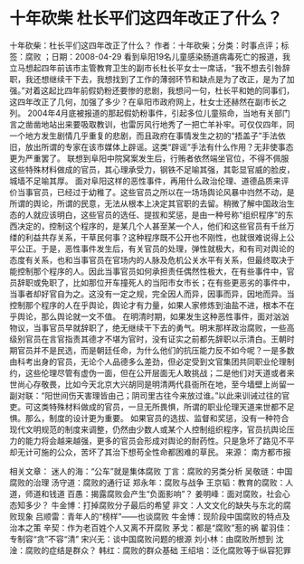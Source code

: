 # 十年砍柴  杜长平们这四年改正了什么？

十年砍柴：杜长平们这四年改正了什么？
作者：十年砍柴；分类：时事点评；标签：腐败 ；日期：2008-04-29
看到阜阳19名儿童感染肠道病毒死亡的报道，我立马想起四年前该市主管教育卫生的副市长杜长平女士一席话，“我不想去引咎辞职，我还想继续干下去，我想找到了工作的薄弱环节和缺点是为了改正，是为了加强。”对着这起比四年前假奶粉还要惨的悲剧，我想问一句，杜长平和她的同事们，这四年改正了几何，加强了多少？在阜阳市政府网上，杜女士还赫然在副市长之列。
2004年4月底被报道的那起假奶粉事件，引起多位儿童殒命，当地有关部门言之凿凿地站出来要吸取教训，也雷厉风行地秀了一把亡羊补牢。可仅仅四年，同一个地方发生剧情几乎重复的悲剧，而且政府在事情发生之初的“捂盖子”手法依旧，放出所谓的专家在该市媒体上辟谣。这类“辟谣”手法有什么作用？无非使事态更为严重罢了。
联想到阜阳中院窝案发生后，行贿者依然端坐官位，不得不佩服这些特殊材料做成的官员，其心理承受力，钢铁不足喻其强，其彰显官威的脸皮，城墙不足喻其厚。
面对阜阳这样的恶性事件，再用什么政治伦理、道德品质来评价当事官员，已经过于幼稚了。这些官员之所以在一场场舆论风暴中岿然不动，是所谓的舆论，所谓的民意，无法从根本上决定其官职的去留。稍微了解中国政治生态的人就应该明白，这些官员的选任、提拔和奖惩，是由一种号称“组织程序”的东西决定的，控制这个程序的，是某几个人甚至某一个人，他们和这些官员有千丝万缕的利益共存关系，干草民何事？这种程序既不公开也不刚性，也就很难说得上公平公正。于是，恶性事件发生后，有关官员的处理，弹性就极大，和有司对舆论的态度有关系，也和当事官员在官场内的人脉及危机公关水平有关系，但最终取决于能控制那个程序的人。因此当事官员如何承担责任偶然性极大，在有些事件中，官员辞职或免职了，比如那位开车撞死人的当阳市女市长；在有些更恶劣的事件中，当事者却好官自为之。这没有一定之规，完全因人而异，因事而异，因地而异。当控制那个程序的人在乎舆论，舆论才有力量，如果人家修炼到油盐不进，根本不在乎舆论，那么舆论就一文不值。
在明清时期，如果发生这种恶性事件，面对汹汹物议，当事官员早就辞职了，绝无继续干下去的勇气。明末那样政治腐败，一些高级别官员在言官指责其德才不堪为官时，没有证实之前都先辞职以示清白。王朝时期官员并不是民选，而是朝廷任命，为什么他们的抗压能力反不如今呢？一是多数由科考出身的官员，无论个人品德多么差劲，但必定受到文官集团共同职业伦理制约，这些伦理尽管有虚伪一面，但在公开层面无人敢挑战；二是他们对天道或者来世尚心存敬畏，比如今天北京大兴胡同是明清两代县衙所在地，至今墙壁上尚留一副对联：“阳世间伤天害理皆由己；阴司里古往今来放过谁。”以此来训诫过往的官吏。可这类特殊材料做成的官员，一旦无所畏惧，所谓的职业伦理天道来世都不足惧。那么，制度的设计更为重要。
如果官员的选拔、监督和奖惩，没有一种符合现代文明规范的制度来调整，仍然由少数人或某个人控制组织程序，官员抗舆论压力的能力将会越来越强，更多的官员会形成对舆论的耐药性。只是急坏了路见不平却无计可施的公众，苦坏了其治下想苟全性命都困难的草民。
来源： 南方都市报

相关文章：
迷人的海：“公车”就是集体腐败
丁言：腐败的另类分析
吴敬琏：中国腐败的治理
汤守道：腐败的通行证
郑永年：腐败与战争
王京韬：教育的腐败：人道，师道和钱道
百愚：揭露腐败会产生“负面影响”？
姜明峰：面对腐败，社会心态知多少？
牛金博：打掉腐败分子最后的希望
非文：人文文化的缺失与东北的腐败现象
吕顺雷：青年人的“榜样”——也谈腐败
牛金博：现阶段中国腐败的特点及治本之策
辛契：作为老百姓个人又离不开腐败
茅戈：都是“腐败”惹的祸
翟羽佳：专制容“贪”不容“清”
宋兴无：谈中国腐败问题的根源
刘小林：由腐败所想到
沈淦：腐败的症结是群众？
韩红：腐败的群众基础
王绍培：泛化腐败等于纵容犯罪